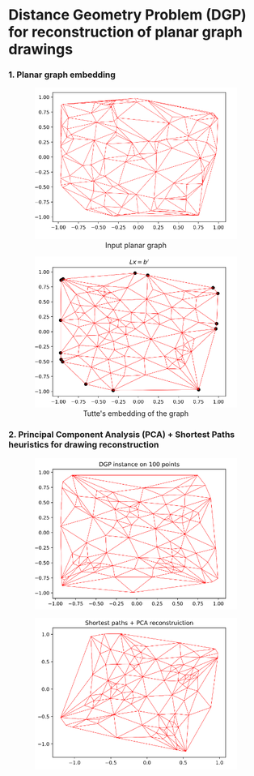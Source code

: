 # Distance Geometry Problem (DGP) for reconstruction of planar graph drawings   

### 1. Planar graph embedding
<figure style="text-align: center;">
    <img src="https://github.com/Nikita-Dudorov/DGP_planar_graph/blob/main/images/trian100.png" width="400" />
    <figcaption>Input planar graph</figcaption>
</figure>

<figure style="text-align: center;">
    <img src="https://github.com/Nikita-Dudorov/DGP_planar_graph/blob/main/images/tutte100.png" width="400" />
    <figcaption>Tutte's embedding of the graph</figcaption>
</figure>

### 2. Principal Component Analysis (PCA) + Shortest Paths heuristics for drawing reconstruction
<figure style="text-align: center;">
    <img src="https://github.com/Nikita-Dudorov/DGP_planar_graph/blob/main/images/Instance100.png" width="400" />
</figure>

<figure style="text-align: center;">
    <img src="https://github.com/Nikita-Dudorov/DGP_planar_graph/blob/main/images/FW_PCA100.png" width="400" />
</figure>
